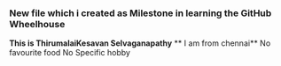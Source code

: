 ### New file which i created as  Milestone in learning the GitHub Wheelhouse

**This is ThirumalaiKesavan Selvaganapathy**
** I am from chennai**
No favourite food
No Specific hobby
